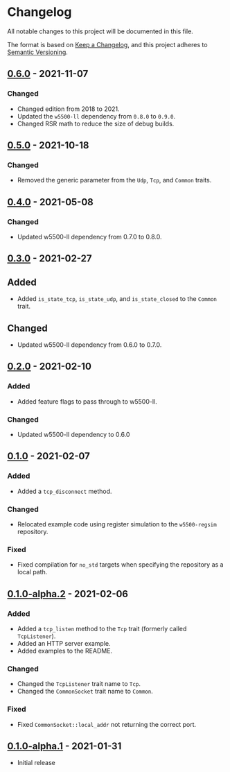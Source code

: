 # Changelog
All notable changes to this project will be documented in this file.

The format is based on [Keep a Changelog](https://keepachangelog.com/en/1.0.0/),
and this project adheres to [Semantic Versioning](https://semver.org/spec/v2.0.0.html).

## [0.6.0] - 2021-11-07
### Changed
- Changed edition from 2018 to 2021.
- Updated the `w5500-ll` dependency from `0.8.0` to `0.9.0`.
- Changed RSR math to reduce the size of debug builds.

## [0.5.0] - 2021-10-18
### Changed
- Removed the generic parameter from the `Udp`, `Tcp`, and `Common` traits.

## [0.4.0] - 2021-05-08
### Changed
- Updated w5500-ll dependency from 0.7.0 to 0.8.0.

## [0.3.0] - 2021-02-27
## Added
- Added `is_state_tcp`, `is_state_udp`, and `is_state_closed` to the `Common` trait.

## Changed
- Updated w5500-ll dependency from 0.6.0 to 0.7.0.

## [0.2.0] - 2021-02-10
### Added
- Added feature flags to pass through to w5500-ll.

### Changed
- Updated w5500-ll dependency to 0.6.0

## [0.1.0] - 2021-02-07
### Added
- Added a `tcp_disconnect` method.

### Changed
- Relocated example code using register simulation to the `w5500-regsim` repository.

### Fixed
- Fixed compilation for `no_std` targets when specifying the repository as a local path.

## [0.1.0-alpha.2] - 2021-02-06
### Added
- Added a `tcp_listen` method to the `Tcp` trait (formerly called `TcpListener`).
- Added an HTTP server example.
- Added examples to the README.

### Changed
- Changed the `TcpListener` trait name to `Tcp`.
- Changed the `CommonSocket` trait name to `Common`.

### Fixed
- Fixed `CommonSocket::local_addr` not returning the correct port.

## [0.1.0-alpha.1] - 2021-01-31
- Initial release

[Unreleased]: https://github.com/newAM/w5500-hl-rs/compare/v0.6.0...HEAD
[0.6.0]: https://github.com/newAM/w5500-hl-rs/compare/v0.5.0...v0.6.0
[0.5.0]: https://github.com/newAM/w5500-hl-rs/compare/v0.4.0...v0.5.0
[0.4.0]: https://github.com/newAM/w5500-hl-rs/compare/v0.3.0...v0.4.0
[0.3.0]: https://github.com/newAM/w5500-hl-rs/compare/v0.2.0...v0.3.0
[0.2.0]: https://github.com/newAM/w5500-hl-rs/compare/v0.1.0...v0.2.0
[0.1.0]: https://github.com/newAM/w5500-hl-rs/compare/v0.1.0-alpha.2...v0.1.0
[0.1.0-alpha.2]: https://github.com/newAM/w5500-hl-rs/compare/v0.1.0-alpha.1...v0.1.0-alpha.2
[0.1.0-alpha.1]: https://github.com/newAM/w5500-hl-rs/releases/tag/v0.1.0-alpha.1
